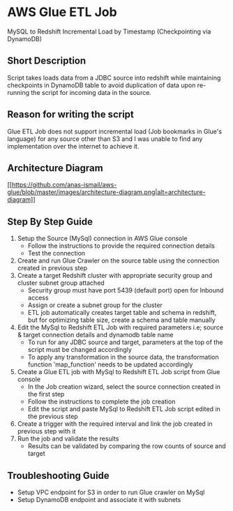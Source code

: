 # AWS Glue ETL Job
MySQL to Redshift Incremental Load by Timestamp (Checkpointing via DynamoDB)

## Short Description
Script takes loads data from a JDBC source into redshift while maintaining checkpoints in DynamoDB table to avoid duplication of data upon re-running the script for incoming data in the source.

## Reason for writing the script
Glue ETL Job does not support incremental load (Job bookmarks in Glue's language) for any source other than S3 and I was unable to find any implementation over the internet to achieve it.

## Architecture Diagram
[[https://github.com/anas-ismail/aws-glue/blob/master/images/architecture-diagram.png|alt=architecture-diagram]]

## Step By Step Guide
1. Setup the Source (MySql) connection in AWS Glue console
   - Follow the instructions to provide the required connection details
   - Test the connection
2. Create and run Glue Crawler on the source table using the connection created in previous step
3. Create a target Redshift cluster with appropriate security group and cluster subnet group attached
   - Security group must have port 5439 (default port) open for Inbound access
   - Assign or create a subnet group for the cluster
   - ETL job automatically creates target table and schema in redshift, but for optimizing table size, create a schema and table manually
4. Edit the MySql to Redshift ETL Job with required parameters i.e; source & target connection details and dynamodb table name
   - To run for any JDBC source and target, parameters at the top of the script must be changed accordingly
   - To apply any transformation in the source data, the transformation function 'map_function' needs to be updated accordingly
5. Create a Glue ETL job with MySql to Redshift ETL Job script from Glue console
   - In the Job creation wizard, select the source connection created in the first step
   - Follow the instructions to complete the job creation
   - Edit the script and paste MySql to Redshift ETL Job script edited in the previous step
6. Create a trigger with the required interval and link the job created in previous step with it
7. Run the job and validate the results
   - Results can be validated by comparing the row counts of source and target

## Troubleshooting Guide
- Setup VPC endpoint for S3 in order to run Glue crawler on MySql
- Setup DynamoDB endpoint and associate it with subnets

